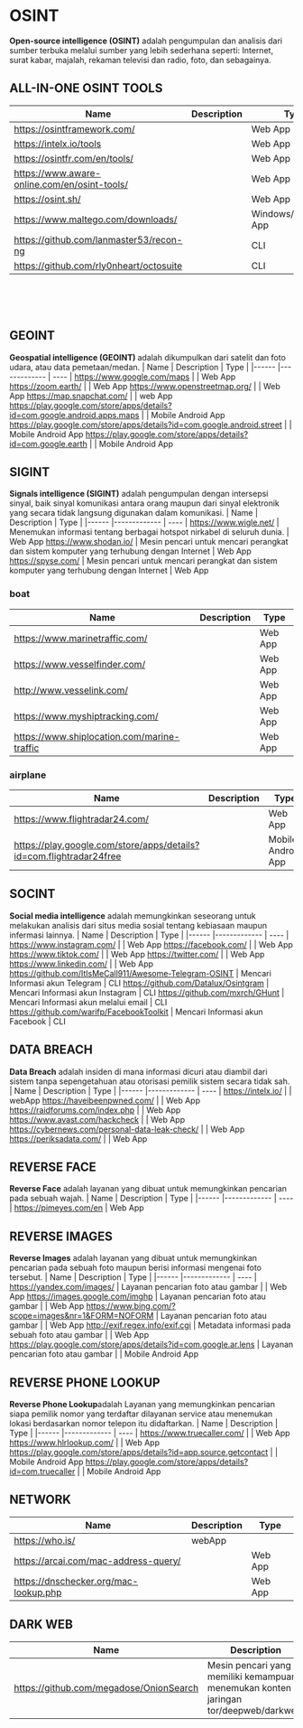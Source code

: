 # OSINT
<b>Open-source intelligence (OSINT)</b> adalah pengumpulan dan analisis dari sumber terbuka melalui sumber yang lebih sederhana seperti: Internet, surat kabar, majalah, rekaman televisi dan radio, foto, dan sebagainya.

## ALL-IN-ONE OSINT TOOLS
| Name 	| Description 	| Type |
|------	|-------------	| ---- |
https://osintframework.com/ |  | Web App
https://intelx.io/tools |  | Web App
https://osintfr.com/en/tools/ | | Web App
https://www.aware-online.com/en/osint-tools/ | | Web App
https://osint.sh/ | | Web App
https://www.maltego.com/downloads/ | | Windows/Linux/Mac App
https://github.com/lanmaster53/recon-ng | | CLI
https://github.com/rly0nheart/octosuite | | CLI

<br><br><br>

## GEOINT
<b>Geospatial intelligence (GEOINT) </b> adalah dikumpulkan dari satelit dan foto udara, atau data pemetaan/medan.
| Name 	| Description 	| Type |
|------	|-------------	| ---- |
https://www.google.com/maps | | Web App
https://zoom.earth/ | | Web App
https://www.openstreetmap.org/ | | Web App
https://map.snapchat.com/ | | web App
https://play.google.com/store/apps/details?id=com.google.android.apps.maps | | Mobile Android App
https://play.google.com/store/apps/details?id=com.google.android.street | | Mobile Android App
https://play.google.com/store/apps/details?id=com.google.earth | | Mobile Android App

## SIGINT
<b>Signals intelligence (SIGINT)</b> adalah pengumpulan dengan intersepsi sinyal, baik sinyal komunikasi antara orang maupun dari sinyal elektronik yang secara tidak langsung digunakan dalam komunikasi.
| Name 	| Description 	| Type |
|------	|-------------	| ---- |
https://www.wigle.net/ | Menemukan informasi tentang berbagai hotspot nirkabel di seluruh dunia.  | Web App
https://www.shodan.io/ | Mesin pencari untuk mencari perangkat dan sistem komputer yang terhubung dengan Internet | Web App
https://spyse.com/ | Mesin pencari untuk mencari perangkat dan sistem komputer yang terhubung dengan Internet | Web App
### boat
| Name 	| Description 	| Type |
|------	|-------------	| ---- |
https://www.marinetraffic.com/ | | Web App
https://www.vesselfinder.com/ | | Web App
http://www.vesselink.com/ | | Web App
https://www.myshiptracking.com/ | | Web App
https://www.shiplocation.com/marine-traffic | | Web App
### airplane
| Name 	| Description 	| Type |
|------	|-------------	| ---- |
https://www.flightradar24.com/ | | Web App
https://play.google.com/store/apps/details?id=com.flightradar24free | | Mobile Android App

## SOCINT
<b>Social media intelligence</b> adalah memungkinkan seseorang untuk melakukan analisis dari situs media sosial tentang kebiasaan maupun infermasi lainnya.
| Name 	| Description 	| Type |
|------	|-------------	| ---- |
https://www.instagram.com/ | | Web App
https://facebook.com/ | | Web App
https://www.tiktok.com/ | | Web App
https://twitter.com/ | | Web App
https://www.linkedin.com/ | | Web App
https://github.com/ItIsMeCall911/Awesome-Telegram-OSINT | Mencari Informasi akun Telegram | CLI
https://github.com/Datalux/Osintgram | Mencari Informasi akun Instagram | CLI
https://github.com/mxrch/GHunt | Mencari Informasi akun melalui email | CLI
https://github.com/warifp/FacebookToolkit | Mencari Informasi akun Facebook | CLI


## DATA BREACH
<b>Data Breach</b> adalah insiden di mana informasi dicuri atau diambil dari sistem tanpa sepengetahuan atau otorisasi pemilik sistem secara tidak sah.
| Name 	| Description 	| Type |
|------	|-------------	| ---- |
https://intelx.io/ | | webApp
https://haveibeenpwned.com/ | | Web App
https://raidforums.com/index.php | | Web App
https://www.avast.com/hackcheck | | Web App
https://cybernews.com/personal-data-leak-check/ | | Web App
https://periksadata.com/ | | Web App

## REVERSE FACE
<b>Reverse Face</b> adalah layanan yang dibuat untuk memungkinkan pencarian pada sebuah wajah.
| Name 	| Description 	| Type |
|------	|-------------	| ---- |
https://pimeyes.com/en | Web App

## REVERSE IMAGES
<b>Reverse Images</b> adalah layanan yang dibuat untuk memungkinkan pencarian pada sebuah foto maupun berisi informasi mengenai foto tersebut.
| Name 	| Description 	| Type |
|------	|-------------	| ---- |
https://yandex.com/images/ | Layanan pencarian foto atau gambar | | Web App
https://images.google.com/imghp | Layanan pencarian foto atau gambar | | Web App
https://www.bing.com/?scope=images&nr=1&FORM=NOFORM | Layanan pencarian foto atau gambar | | Web App
http://exif.regex.info/exif.cgi | Metadata informasi pada sebuah foto atau gambar | | Web App
https://play.google.com/store/apps/details?id=com.google.ar.lens | Layanan pencarian foto atau gambar | | Mobile Android App

## REVERSE PHONE LOOKUP
<b>Reverse Phone Lookup</b>adalah Layanan yang memungkinkan pencarian siapa pemilik nomor yang terdaftar dilayanan service atau menemukan lokasi berdasarkan nomor telepon itu didaftarkan.
| Name 	| Description 	| Type |
|------	|-------------	| ---- |
https://www.truecaller.com/ | | Web App
https://www.hlrlookup.com/ | | Web App
https://play.google.com/store/apps/details?id=app.source.getcontact | | Mobile Android App
https://play.google.com/store/apps/details?id=com.truecaller | | Mobile Android App

## NETWORK
| Name 	| Description 	| Type |
|------	|-------------	| ---- |
https://who.is/ | webApp
https://arcai.com/mac-address-query/ | | Web App
https://dnschecker.org/mac-lookup.php | | Web App

## DARK WEB
| Name 	| Description 	| Type |
|------	|-------------	| ---- |
https://github.com/megadose/OnionSearch | Mesin pencari yang memiliki kemampuan menemukan konten di jaringan tor/deepweb/darkweb. | CLI
